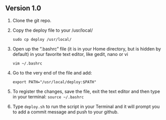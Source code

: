  ## Version 1.0 

1. Clone the git repo.

2. Copy the deploy file to your /usr/local/ 

	`sudo cp deploy /usr/local/`

3. Open up the “.bashrc” file (it is in your Home directory, but is hidden by default) in your favorite text editor, like gedit, nano or vi

	`vim ~/.bashrc`

4. Go to the very end of the file and add:

   `export PATH="/usr/local/deploy:$PATH"`

5. To register the changes, save the file, exit the text editor and then type in your terminal:
   `source ~/.bashrc`
6. Type `deploy.sh` to run the script in your Terminal and it will prompt you to add a commit message and push to your github.

